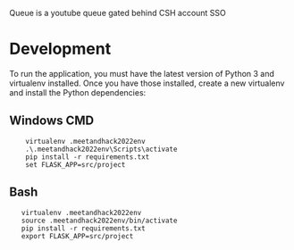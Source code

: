 Queue is a youtube queue gated behind CSH account SSO

# Development
To run the application, you must have the latest version of Python 3 and virtualenv installed. Once you have those installed, create a new virtualenv and install the Python dependencies:
## Windows CMD
```
    virtualenv .meetandhack2022env
    .\.meetandhack2022env\Scripts\activate
    pip install -r requirements.txt
    set FLASK_APP=src/project
```
 ## Bash 
 ```
    virtualenv .meetandhack2022env
    source .meetandhack2022env/bin/activate
    pip install -r requirements.txt
    export FLASK_APP=src/project
 ```